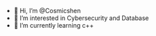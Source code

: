 - 👋 Hi, I’m @Cosmicshen
- 👀 I’m interested in Cybersecurity and Database
- 🌱 I’m currently learning c++

<!---
Cosmicshen/Cosmicshen is a ✨ special ✨ repository because its `README.md` (this file) appears on your GitHub profile.
You can click the Preview link to take a look at your changes.
--->
